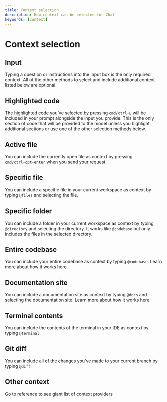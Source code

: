 ```yaml
---
title: Context selection
description: How context can be selected for Chat
keywords: [context]
---
```


# Context selection

## Input

Typing a question or instructions into the input box is the only required context. All of the other methods to select and include additional context listed below are optional.

## Highlighted code

The highlighted code you’ve selected by pressing `cmd/ctrl+L` will be included in your prompt alongside the input you provide. This is the only section of code that will be provided to the model unless you highlight additional sections or use one of the other selection methods below.

## Active file

You can include the currently open file as context by pressing `cmd/ctrl+opt+enter` when you send your request.

## Specific file

You can include a specific file in your current workspace as context by typing `@files` and selecting the file.

## Specific folder

You can include a folder in your current workspace as context by typing `@directory` and selecting the directory. It works like `@codebase` but only includes the files in the selected directory.

## Entire codebase

You can include your entire codebase as context by typing `@codebase`. Learn more about how it works here.

## Documentation site

You can include a documentation site as context by typing `@docs` and selecting the documentation site. Learn more about how it works here.

## Terminal contents

You can include the contents of the terminal in your IDE as context by typing `@terminal`.

## Git diff

You can include all of the changes you've made to your current branch by typing `@diff`.

## Other context

Go to reference to see giant list of context providers